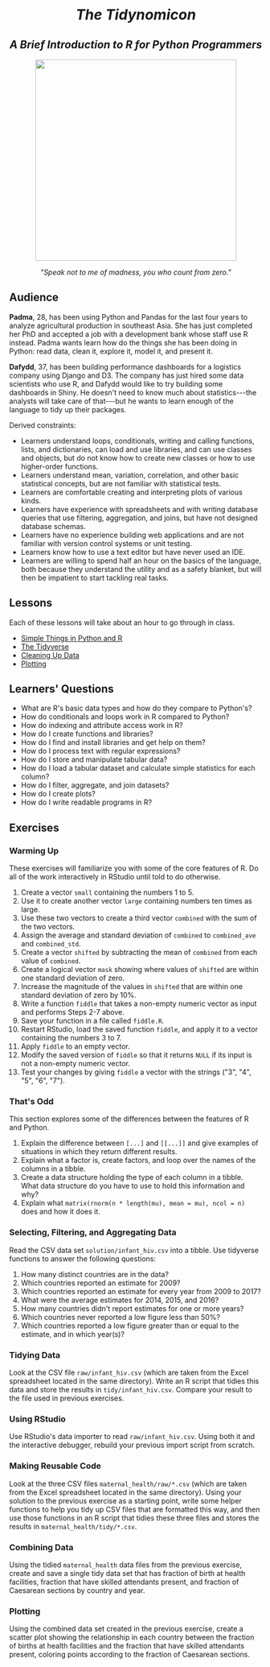<div align="center">
  <h1><em>The Tidynomicon</em></h1>
  <h2><em>A Brief Introduction to R for Python Programmers</em></h2>
  <img src="https://raw.githubusercontent.com/gvwilson/tidynomicon/master/files/cthulhu.png" width="400" />
  <p><em>"Speak not to me of madness, you who count from zero."</em></p>
</div>

## Audience

**Padma**, 28, has been using Python and Pandas for the last four years to analyze agricultural production in southeast Asia.
She has just completed her PhD and accepted a job with a development bank whose staff use R instead.
Padma wants learn how do the things she has been doing in Python:
read data, clean it, explore it, model it, and present it.

**Dafydd**, 37, has been building performance dashboards for a logistics company using Django and D3.
The company has just hired some data scientists who use R,
and Dafydd would like to try building some dashboards in Shiny.
He doesn't need to know much about statistics---the analysts will take care of that---but
he wants to learn enough of the language to tidy up their packages.

Derived constraints:

- Learners understand loops, conditionals, writing and calling functions, lists, and dictionaries,
  can load and use libraries,
  and can use classes and objects,
  but do not know how to create new classes
  or how to use higher-order functions.
- Learners understand mean, variation, correlation, and other basic statistical concepts,
  but are not familiar with statistical tests.
- Learners are comfortable creating and interpreting plots of various kinds.
- Learners have experience with spreadsheets and with writing database queries that use filtering, aggregation, and joins,
  but have not designed database schemas.
- Learners have no experience building web applications
  and are not familiar with version control systems or unit testing.
- Learners know how to use a text editor
  but have never used an IDE.
- Learners are willing to spend half an hour on the basics of the language,
  both because they understand the utility and as a safety blanket,
  but will then be impatient to start tackling real tasks.

## Lessons

Each of these lessons will take about an hour to go through in class.

- [Simple Things in Python and R](simple_things.md)
- [The Tidyverse](tidyverse.md)
- [Cleaning Up Data](cleanup.md)
- [Plotting](plotting.md)

## Learners' Questions

- What are R's basic data types and how do they compare to Python's?
- How do conditionals and loops work in R compared to Python?
- How do indexing and attribute access work in R?
- How do I create functions and libraries?
- How do I find and install libraries and get help on them?
- How do I process text with regular expressions?
- How do I store and manipulate tabular data?
- How do I load a tabular dataset and calculate simple statistics for each column?
- How do I filter, aggregate, and join datasets?
- How do I create plots?
- How do I write readable programs in R?

## Exercises

### Warming Up

These exercises will familiarize you with some of the core features of R.
Do all of the work interactively in RStudio until told to do otherwise.

1.  Create a vector `small` containing the numbers 1 to 5.
2.  Use it to create another vector `large` containing numbers ten times as large.
3.  Use these two vectors to create a third vector `combined` with the sum of the two vectors.
4.  Assign the average and standard deviation of `combined` to `combined_ave` and `combined_std`.
5.  Create a vector `shifted` by subtracting the mean of `combined` from each value of `combined`.
6.  Create a logical vector `mask` showing where values of `shifted` are within one standard deviation of zero.
7.  Increase the magnitude of the values in `shifted` that are within one standard deviation of zero by 10%.
8.  Write a function `fiddle` that takes a non-empty numeric vector as input and performs Steps 2-7 above.
9.  Save your function in a file called `fiddle.R`.
10. Restart RStudio, load the saved function `fiddle`, and apply it to a vector containing the numbers 3 to 7.
11. Apply `fiddle` to an empty vector.
12. Modify the saved version of `fiddle` so that it returns `NULL` if its input is not a non-empty numeric vector.
13. Test your changes by giving `fiddle` a vector with the strings ("3", "4", "5", "6", "7").

### That's Odd

This section explores some of the differences between the features of R and Python.

1.  Explain the difference between `[...]` and `[[...]]`
    and give examples of situations in which they return different results.
2.  Explain what a factor is,
    create factors,
    and loop over the names of the columns in a tibble.
3.  Create a data structure holding the type of each column in a tibble.
    What data structure do you have to use to hold this information and why?
4.  Explain what `matrix(rnorm(n * length(mu), mean = mu), ncol = n)` does and how it does it.

### Selecting, Filtering, and Aggregating Data

Read the CSV data set `solution/infant_hiv.csv` into a tibble.
Use tidyverse functions to answer the following questions:

1. How many distinct countries are in the data?
1. Which countries reported an estimate for 2009?
1. Which countries reported an estimate for every year from 2009 to 2017?
1. What were the average estimates for 2014, 2015, and 2016?
1. How many countries didn't report estimates for one or more years?
1. Which countries never reported a low figure less than 50%?
1. Which countries reported a low figure greater than or equal to the estimate, and in which year(s)?

### Tidying Data

Look at the CSV file `raw/infant_hiv.csv`
(which are taken from the Excel spreadsheet located in the same directory).
Write an R script that tidies this data and store the results in `tidy/infant_hiv.csv`.
Compare your result to the file used in previous exercises.

### Using RStudio

Use RStudio's data importer to read `raw/infant_hiv.csv`.
Using both it and the interactive debugger,
rebuild your previous import script from scratch.

### Making Reusable Code

Look at the three CSV files `maternal_health/raw/*.csv`
(which are taken from the Excel spreadsheet located in the same directory).
Using your solution to the previous exercise as a starting point,
write some helper functions to help you tidy up CSV files that are formatted this way,
and then use those functions in an R script that tidies these three files
and stores the results in `maternal_health/tidy/*.csv`.

### Combining Data

Using the tidied `maternal_health` data files from the previous exercise,
create and save a single tidy data set that has fraction of birth at health facilities,
fraction that have skilled attendants present,
and fraction of Caesarean sections
by country and year.

### Plotting

Using the combined data set created in the previous exercise,
create a scatter plot showing the relationship in each country
between the fraction of births at health facilities
and the fraction that have skilled attendants present,
coloring points according to the fraction of Caesarean sections.
